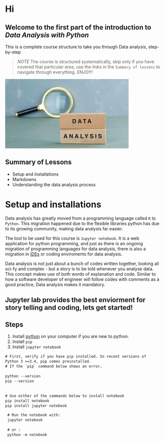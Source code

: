# Hi

## Welcome to the first part of the introduction to _Data Analysis with Python_
This is a complete course structure to take you through Data analysis, step-by-step


> *NOTE* The course is structured systematically, skip only if you have covered that particular area, use the links in the `Summary of lessons` to navigate through everything. ENJOY!

<img src="begin.webp">


## Summary of Lessons
- Setup and installations
- Markdowns
- Understanding the data analysis process



# Setup and installations

Data analysis has greatly moved from a programming language called `R` to `Python`. 
This migration happened due to the flexible libraries python has due to its growing community, making data analysis far easier.

The tool to be used for this course is `Jupyter notebook`.
It is a web application for python programming, and just as there is an ongoing migration of programming languages for data analysis, there is also a migration in [IDEs](https://en.wikipedia.org/wiki/Integrated_development_environment) or coding enviroments for data analysis.


Data analysis is not just about a bunch of codes written together, looking all sci-fy and complex - but a story is to be told whenever you analyse data. This concept makes use of both words of explanation and code. Similar to how a software developer of engineer will follow codes with comments as a good practice, Data analysis makes it mandatory.

Jupyter lab provides the best enviorment for story telling and coding, lets get started!
---


## Steps 
1. Install [python](https://www.python.org/downloads/) on your computer if you are new to python. 
2. Install `pip`
3. Install `jupyter notebook`

```
# First, verify if you have pip installed. In recent versions of Python 3 >=3.4, pip comes preinstalled. 
# If the `pip` command below shows an error, 

python --version
pip --version


# Use either of the commands below to install notebook
pip install notebook
pip install jupyter notebook
```

```
 # Run the notebook with:
 jupyter notebook
 
 # or :
 python -m notebook
```





